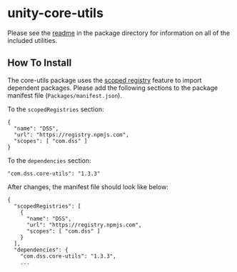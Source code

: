# unity-core-utils

Please see the [readme](Packages/com.dss.core-utils/README.md) in the package directory for information on all of the included utilities.

## How To Install

The core-utils package uses the [scoped registry](https://docs.unity3d.com/Manual/upm-scoped.html) feature to import
dependent packages. Please add the following sections to the package manifest
file (`Packages/manifest.json`).

To the `scopedRegistries` section:

```
{
  "name": "DSS",
  "url": "https://registry.npmjs.com",
  "scopes": [ "com.dss" ]
}
```

To the `dependencies` section:

```
"com.dss.core-utils": "1.3.3"
```

After changes, the manifest file should look like below:

```
{
  "scopedRegistries": [
    {
      "name": "DSS",
      "url": "https://registry.npmjs.com",
      "scopes": [ "com.dss" ]
    }
  ],
  "dependencies": {
    "com.dss.core-utils": "1.3.3",
    ...
```
